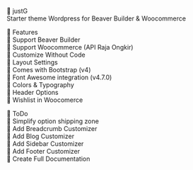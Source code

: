 :art: justG\
Starter theme Wordpress for Beaver Builder & Woocommerce

:green_book: Features\
:pushpin: Support Beaver Builder\
:pushpin: Support Woocommerce (API Raja Ongkir)\
:pushpin: Customize Without Code\
:pushpin: Layout Settings\
:pushpin: Comes with Bootstrap (v4)\
:pushpin: Font Awesome integration (v4.7.0)\
:pushpin: Colors & Typography\
:pushpin: Header Options\
:pushpin: Wishlist in Woocomerce

:ledger: ToDo\
:pushpin: Simplify option shipping zone\
:pushpin: Add Breadcrumb Customizer\
:pushpin: Add Blog Customizer\
:pushpin: Add Sidebar Customizer\
:pushpin: Add Footer Customizer\
:pushpin: Create Full Documentation

